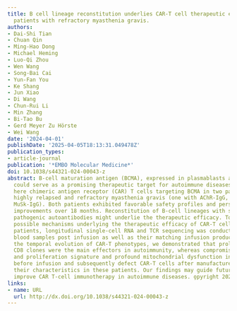 ```yaml
---
title: B cell lineage reconstitution underlies CAR-T cell therapeutic efficacy in
  patients with refractory myasthenia gravis.
authors:
- Dai-Shi Tian
- Chuan Qin
- Ming-Hao Dong
- Michael Heming
- Luo-Qi Zhou
- Wen Wang
- Song-Bai Cai
- Yun-Fan You
- Ke Shang
- Jun Xiao
- Di Wang
- Chun-Rui Li
- Min Zhang
- Bi-Tao Bu
- Gerd Meyer Zu Hörste
- Wei Wang
date: '2024-04-01'
publishDate: '2025-04-05T18:13:31.049478Z'
publication_types:
- article-journal
publication: '*EMBO Molecular Medicine*'
doi: 10.1038/s44321-024-00043-z
abstract: B-cell maturation antigen (BCMA), expressed in plasmablasts and plasma cells,
  could serve as a promising therapeutic target for autoimmune diseases. We reported
  here chimeric antigen receptor (CAR) T cells targeting BCMA in two patients with
  highly relapsed and refractory myasthenia gravis (one with AChR-IgG, and one with
  MuSk-IgG). Both patients exhibited favorable safety profiles and persistent clinical
  improvements over 18 months. Reconstitution of B-cell lineages with sustained reduced
  pathogenic autoantibodies might underlie the therapeutic efficacy. To identify the
  possible mechanisms underlying the therapeutic efficacy of CAR-T cells in these
  patients, longitudinal single-cell RNA and TCR sequencing was conducted on serial
  blood samples post infusion as well as their matching infusion products. By tracking
  the temporal evolution of CAR-T phenotypes, we demonstrated that proliferating cytotoxic-like
  CD8 clones were the main effectors in autoimmunity, whereas compromised cytotoxic
  and proliferation signature and profound mitochondrial dysfunction in CD8+ Te cells
  before infusion and subsequently defect CAR-T cells after manufacture might explain
  their characteristics in these patients. Our findings may guide future studies to
  improve CAR T-cell immunotherapy in autoimmune diseases. o̧pyright 2024. The Author(s).
links:
- name: URL
  url: http://dx.doi.org/10.1038/s44321-024-00043-z
---
```

